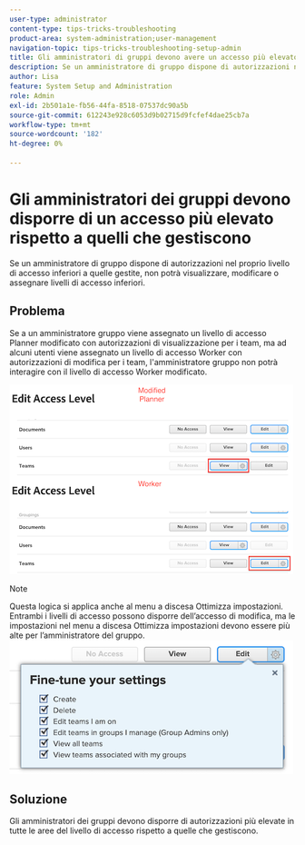 ```yaml
---
user-type: administrator
content-type: tips-tricks-troubleshooting
product-area: system-administration;user-management
navigation-topic: tips-tricks-troubleshooting-setup-admin
title: Gli amministratori di gruppi devono avere un accesso più elevato rispetto a quelli che gestiscono
description: Se un amministratore di gruppo dispone di autorizzazioni nel proprio livello di accesso inferiori a quelle gestite, non potrà visualizzare, modificare o assegnare livelli di accesso inferiori.
author: Lisa
feature: System Setup and Administration
role: Admin
exl-id: 2b501a1e-fb56-44fa-8518-07537dc90a5b
source-git-commit: 612243e928c6053d9b02715d9fcfef4dae25cb7a
workflow-type: tm+mt
source-wordcount: '182'
ht-degree: 0%

---
```


# Gli amministratori dei gruppi devono disporre di un accesso più elevato rispetto a quelli che gestiscono

Se un amministratore di gruppo dispone di autorizzazioni nel proprio livello di accesso inferiori a quelle gestite, non potrà visualizzare, modificare o assegnare livelli di accesso inferiori.

## Problema

Se a un amministratore gruppo viene assegnato un livello di accesso Planner modificato con autorizzazioni di visualizzazione per i team, ma ad alcuni utenti viene assegnato un livello di accesso Worker con autorizzazioni di modifica per i team, l&#39;amministratore gruppo non potrà interagire con il livello di accesso Worker modificato.

![Accesso modificato dall&#39;amministratore del gruppo](assets/group-admin-modified-access.png)


>[!NOTE]
>
>Questa logica si applica anche al menu a discesa Ottimizza impostazioni. Entrambi i livelli di accesso possono disporre dell’accesso di modifica, ma le impostazioni nel menu a discesa Ottimizza impostazioni devono essere più alte per l’amministratore del gruppo.
> ![Ottimizza le impostazioni](assets/fine-tune-your-settings.png)

## Soluzione

Gli amministratori dei gruppi devono disporre di autorizzazioni più elevate in tutte le aree del livello di accesso rispetto a quelle che gestiscono.
